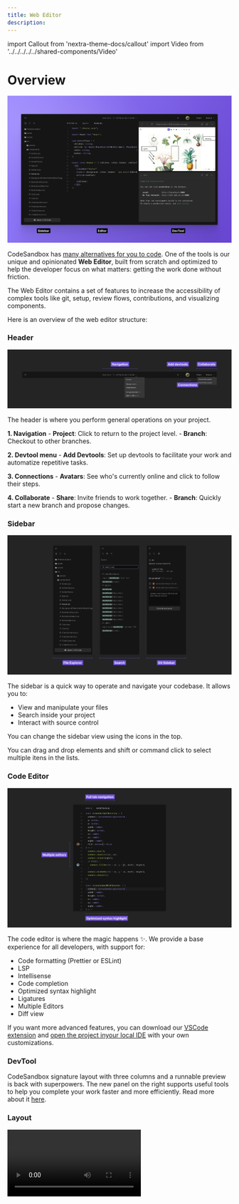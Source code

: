 ```yaml
---
title: Web Editor
description:
---
```


import Callout from 'nextra-theme-docs/callout'
import Video from '../../../../../shared-components/Video'

# Overview

![The web editor](../images/overview-web.jpg)

CodeSandbox has [many alternatives for you to code](../introduction/overview). One of the tools is our unique and opinionated **Web Editor**, built from scratch and optimized to help the developer focus on what matters: getting the work done  without friction. 

The Web Editor contains a set of features to increase the accessibility of complex tools like git, setup, review flows, contributions, and visualizing components. 

Here is an overview of the web editor structure:

### Header

![The web editor](../images/overview-header.jpg)

The header is where you perform general operations on your project.

**1. Navigation**
    - **Project**: Click to return to the project level.
    - **Branch**: Checkout to other branches.

**2. Devtool menu**
    - **Add Devtools**: Set up devtools to facilitate your work and automatize repetitive tasks.

**3. Connections**
    - **Avatars**: See who's currently online and click to follow their steps.

**4. Collaborate**
    - **Share**: Invite friends to work together.
    - **Branch**: Quickly start a new branch and propose changes.


### Sidebar

![The web editor](../images/overview-sidebar.jpg)

The sidebar is a quick way to operate and navigate your codebase. It allows you to:

- View and manipulate your files
- Search inside your project
- Interact with source control

You can change the sidebar view using the icons in the top. 

<Callout emoji="⭑">
    You can drag and drop elements and shift or command click to select multiple itens in the lists. 
</Callout>

### Code Editor

![The web editor](../images/overview-editor.jpg)

The code editor is where the magic happens ✨. We provide a base experience for all developers, with support for:

- Code formatting (Prettier or ESLint)
- LSP
- Intellisense
- Code completion
- Optimized syntax highlight
- Ligatures
- Multiple Editors
- Diff view

 If you want more advanced features, you can download our [VSCode extension](https://marketplace.visualstudio.com/items?itemName=CodeSandbox-io.codesandbox-projects) and [open the project inyour local IDE](../getting-started/keep-working-on-vscode) with your own customizations.

### DevTool

CodeSandbox signature layout with three columns and a runnable preview is back with superpowers. The new panel on the right supports useful tools to help you complete your work faster and more efficiently. Read more about it [here](devtools).

### Layout

<Video src="../../overview-resize.mp4" />

CodeSandbox Web Editor allows you to customize the three-panel layout to maximize the space for the task you are working on. Hover the mouse near the edge of each column to see the resize cursor; click and hold to change the layout. 

After reaching the proportional limit, keep dragging to hide the entire column. 

**Keyboard Shortcuts**

Press <kbd>Cmd/Ctrl</kbd> <kbd>B</kbd> to hide the Sidebar.

Press <kbd>Cmd/Ctrl</kbd> <kbd>.</kbd> to hide the DevTools. 
